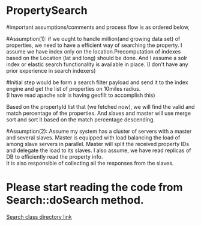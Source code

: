 # PropertySearch
 
#important assumptions/comments and process flow is as ordered below,

#Assumption(1): if we ought to handle million(and growing data set) of properties, we need to have a efficient way of searching the property. 
	I assume we have index only on the location.Precomputation of indexes based on the Location (lat and long) should be done. 
	And I assume a solr index or elastic search functionality is available in place. (I don't have any prior experience in search indexers)

#Initial step would be form a search filter payload and send it to the index engine and get the list of properties on 10miles radius.  
(I have read apache solr is having geofilt to accomplish this)
 
 Based on the propertyId list that (we fetched now), we will find the valid and match percentage of the properties.
 And slaves and master will use merge sort and sort it based on the match percentage descending.  
 
#Assumption(2): 
Assume my system has a cluster of servers with a master and several slaves. Master is equipped with load balancing the load of among slave servers in parallel.
Master will split the received property IDs and delegate the load to its slaves. 
I also assume, we have read replicas of DB to efficiently read the property info.   
It is also responsible of collecting all the responses from the slaves.

# Please start reading the code from Search::doSearch method.
[Search class directory link](https://github.com/manosivam/PropertySearch/tree/master/PropertySearch/src/com/propertySearcher/Algorithm)
